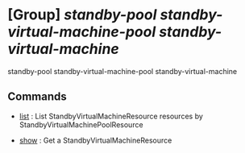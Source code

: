 # [Group] _standby-pool standby-virtual-machine-pool standby-virtual-machine_

standby-pool standby-virtual-machine-pool standby-virtual-machine

## Commands

- [list](/Commands/standby-pool/standby-virtual-machine-pool/standby-virtual-machine/_list.md)
: List StandbyVirtualMachineResource resources by StandbyVirtualMachinePoolResource

- [show](/Commands/standby-pool/standby-virtual-machine-pool/standby-virtual-machine/_show.md)
: Get a StandbyVirtualMachineResource
